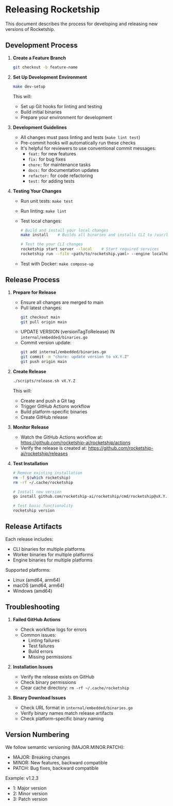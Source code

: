 # Releasing Rocketship

This document describes the process for developing and releasing new versions of Rocketship.

## Development Process

1. **Create a Feature Branch**

   ```bash
   git checkout -b feature-name
   ```

2. **Set Up Development Environment**

   ```bash
   make dev-setup
   ```

   This will:

   - Set up Git hooks for linting and testing
   - Build initial binaries
   - Prepare your environment for development

3. **Development Guidelines**

   - All changes must pass linting and tests (`make lint test`)
   - Pre-commit hooks will automatically run these checks
   - It's helpful for reviewers to use conventional commit messages:
     - `feat:` for new features
     - `fix:` for bug fixes
     - `chore:` for maintenance tasks
     - `docs:` for documentation updates
     - `refactor:` for code refactoring
     - `test:` for adding tests

4. **Testing Your Changes**

   - Run unit tests: `make test`
   - Run linting: `make lint`
   - Test local changes:

     ```bash
     # Build and install your local changes
     make install    # Builds all binaries and installs CLI to /usr/local/bin

     # Test the your CLI changes
     rocketship start server --local    # Start required services
     rocketship run --file <path/to/rocketship.yaml> --engine localhost:7700      # Execute your tests
     ```

   - Test with Docker: `make compose-up`

## Release Process

1. **Prepare for Release**

   - Ensure all changes are merged to main
   - Pull latest changes:
     ```bash
     git checkout main
     git pull origin main
     ```
   - UPDATE VERSION (versionTagToRelease) IN `internal/embedded/binaries.go`
   - Commit version update:
     ```bash
     git add internal/embedded/binaries.go
     git commit -m "chore: update version to vX.Y.Z"
     git push origin main
     ```

2. **Create Release**

   ```bash
   ./scripts/release.sh vX.Y.Z
   ```

   This will:

   - Create and push a Git tag
   - Trigger GitHub Actions workflow
   - Build platform-specific binaries
   - Create GitHub release

3. **Monitor Release**

   - Watch the GitHub Actions workflow at:
     https://github.com/rocketship-ai/rocketship/actions
   - Verify the release is created at:
     https://github.com/rocketship-ai/rocketship/releases

4. **Test Installation**

   ```bash
   # Remove existing installation
   rm -f $(which rocketship)
   rm -rf ~/.cache/rocketship

   # Install new version
   go install github.com/rocketship-ai/rocketship/cmd/rocketship@vX.Y.Z

   # Test basic functionality
   rocketship version
   ```

## Release Artifacts

Each release includes:

- CLI binaries for multiple platforms
- Worker binaries for multiple platforms
- Engine binaries for multiple platforms

Supported platforms:

- Linux (amd64, arm64)
- macOS (amd64, arm64)
- Windows (amd64)

## Troubleshooting

1. **Failed GitHub Actions**

   - Check workflow logs for errors
   - Common issues:
     - Linting failures
     - Test failures
     - Build errors
     - Missing permissions

2. **Installation Issues**

   - Verify the release exists on GitHub
   - Check binary permissions
   - Clear cache directory: `rm -rf ~/.cache/rocketship`

3. **Binary Download Issues**
   - Check URL format in `internal/embedded/binaries.go`
   - Verify binary names match release artifacts
   - Check platform-specific binary naming

## Version Numbering

We follow semantic versioning (MAJOR.MINOR.PATCH):

- MAJOR: Breaking changes
- MINOR: New features, backward compatible
- PATCH: Bug fixes, backward compatible

Example: v1.2.3

- 1: Major version
- 2: Minor version
- 3: Patch version
